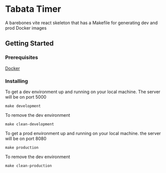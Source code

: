 # Tabata Timer

A barebones vite react skeleton that has a Makefile for generating dev and prod Docker images

## Getting Started

### Prerequisites

[Docker](https://www.docker.com/)

### Installing

To get a dev environment up and running on your local machine. The server will be on port 5000

```
make development
```

To remove the dev environment

```
make clean-development
```

To get a prod environment up and running on your local machine. the server will be on port 8080

```
make production
```

To remove the dev environment

```
make clean-production
```
